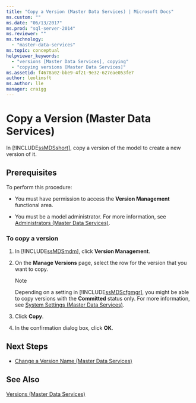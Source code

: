 ```yaml
---
title: "Copy a Version (Master Data Services) | Microsoft Docs"
ms.custom: ""
ms.date: "06/13/2017"
ms.prod: "sql-server-2014"
ms.reviewer: ""
ms.technology: 
  - "master-data-services"
ms.topic: conceptual
helpviewer_keywords: 
  - "versions [Master Data Services], copying"
  - "copying versions [Master Data Services]"
ms.assetid: f4678a02-bbe9-4f21-9e32-627eae053fe7
author: leolimsft
ms.author: lle
manager: craigg
---
```

# Copy a Version (Master Data Services)
  In [!INCLUDE[ssMDSshort](../includes/ssmdsshort-md.md)], copy a version of the model to create a new version of it.  
  
## Prerequisites  
 To perform this procedure:  
  
-   You must have permission to access the **Version Management** functional area.  
  
-   You must be a model administrator. For more information, see [Administrators &#40;Master Data Services&#41;](administrators-master-data-services.md).  
  
### To copy a version  
  
1.  In [!INCLUDE[ssMDSmdm](../includes/ssmdsmdm-md.md)], click **Version Management**.  
  
2.  On the **Manage Versions** page, select the row for the version that you want to copy.  
  
    > [!NOTE]  
    >  Depending on a setting in [!INCLUDE[ssMDScfgmgr](../includes/ssmdscfgmgr-md.md)], you might be able to copy versions with the **Committed** status only. For more information, see [System Settings &#40;Master Data Services&#41;](../../2014/master-data-services/system-settings-master-data-services.md).  
  
3.  Click **Copy**.  
  
4.  In the confirmation dialog box, click **OK**.  
  
## Next Steps  
  
-   [Change a Version Name &#40;Master Data Services&#41;](../../2014/master-data-services/change-a-version-name-master-data-services.md)  
  
## See Also  
 [Versions &#40;Master Data Services&#41;](../../2014/master-data-services/versions-master-data-services.md)  
  
  

